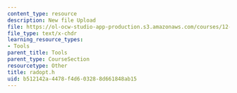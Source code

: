 ```yaml
---
content_type: resource
description: New file Upload
file: https://ol-ocw-studio-app-production.s3.amazonaws.com/courses/12-811-tropical-meteorology-spring-2011/b512142a4478f4d603288d661848ab15_radopt.h
file_type: text/x-chdr
learning_resource_types:
- Tools
parent_title: Tools
parent_type: CourseSection
resourcetype: Other
title: radopt.h
uid: b512142a-4478-f4d6-0328-8d661848ab15
---
```

